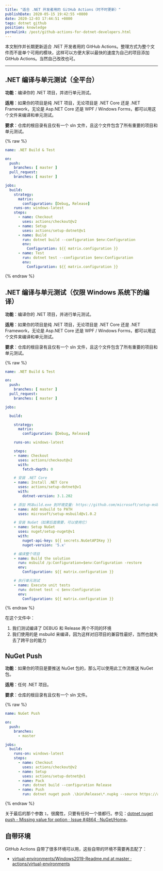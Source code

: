 ```yaml
---
title: "适合 .NET 开发者用的 GitHub Actions（时不时更新）"
publishDate: 2020-05-15 19:42:55 +0800
date: 2020-12-03 17:44:51 +0800
tags: dotnet github
position: knowledge
permalink: /post/github-actions-for-dotnet-developers.html
---
```


本文制作并长期更新适合 .NET 开发者用的 GitHub Actions。整理方式为整个文件而不是单个可用的模块，这样可以方便大家以最快的速度为自己的项目添加 GitHub Actions。当然自己改改也可。

---

<div id="toc"></div>

## .NET 编译与单元测试（全平台）

**功能**：编译你的 .NET 项目，并进行单元测试。

**适用**：如果你的项目是纯 .NET 项目，无论项目是 .NET Core 还是 .NET Framework，无论是 Asp.NET Core 还是 WPF / Windows Forms，都可以用这个文件来编译和单元测试。

**要求**：仓库的根目录有且仅有一个 sln 文件，且这个文件包含了所有重要的项目和单元测试。

{% raw %}
```yaml
name: .NET Build & Test

on:
  push:
    branches: [ master ]
  pull_request:
    branches: [ master ]

jobs:
  build:
    strategy:
      matrix:
        configuration: [Debug, Release]
    runs-on: windows-latest
    steps:
      - name: Checkout
        uses: actions/checkout@v2
      - name: Setup
        uses: actions/setup-dotnet@v1
      - name: Build
        run: dotnet build --configuration $env:Configuration
        env:
          Configuration: ${{ matrix.configuration }}
      - name: Test
        run: dotnet test --configuration $env:Configuration
        env:
          Configuration: ${{ matrix.configuration }}
```
{% endraw %}

## .NET 编译与单元测试（仅限 Windows 系统下的编译）

**功能**：编译你的 .NET 项目，并进行单元测试。

**适用**：如果你的项目是纯 .NET 项目，无论项目是 .NET Core 还是 .NET Framework，无论是 Asp.NET Core 还是 WPF / Windows Forms，都可以用这个文件来编译和单元测试。

**要求**：仓库的根目录有且仅有一个 sln 文件，且这个文件包含了所有重要的项目和单元测试。

{% raw %}
```yaml
name: .NET Build & Test

on:
  push:
    branches: [ master ]
  pull_request:
    branches: [ master ]

jobs:

  build:

    strategy:
      matrix:
        configuration: [Debug, Release]

    runs-on: windows-latest

    steps:
    - name: Checkout
      uses: actions/checkout@v2
      with:
        fetch-depth: 0

    # 安装 .NET Core
    - name: Install .NET Core
      uses: actions/setup-dotnet@v1
      with:
        dotnet-version: 3.1.202

    # 添加 MSBuild.exe 到环境变量: https://github.com/microsoft/setup-msbuild
    - name: Add msbuild to PATH
      uses: microsoft/setup-msbuild@v1.0.2

    # 安装 NuGet（如果后面需要，可以使用它）
    - name: Setup NuGet
      uses: nuget/setup-nuget@v1
      with:
        nuget-api-key: ${{ secrets.NuGetAPIKey }}
        nuget-version: '5.x'

    # 编译整个项目
    - name: Build the solution
      run: msbuild /p:Configuration=$env:Configuration -restore
      env:
        Configuration: ${{ matrix.configuration }}

    # 执行单元测试
    - name: Execute unit tests
      run: dotnet test -c $env:Configuration
      env:
        Configuration: ${{ matrix.configuration }}
```
{% endraw %}

在这个文件中：

1. 我们测试编译了 DEBUG 和 Release 两个不同的环境
2. 我们使用的是 msbuild 来编译，因为这样对旧项目的兼容性最好，当然也就失去了跨平台的能力

## NuGet Push

**功能**：如果你的项目是要推送 NuGet 包的，那么可以使用此工作流推送 NuGet 包。

**适用**：任何 .NET 项目。

**要求**：仓库的根目录有且仅有一个 sln 文件。

{% raw %}
```yaml
name: NuGet Push

on:
  push:
    branches:
      - master

jobs:
  build:
    runs-on: windows-latest
    steps:
      - name: Checkout
        uses: actions/checkout@v2
      - name: Setup
        uses: actions/setup-dotnet@v1
      - name: Pack
        run: dotnet build --configuration Release
      - name: Push
        run: dotnet nuget push .\bin\Release\*.nupkg --source https://api.nuget.org/v3/index.json --api-key ${{ secrets.NuGetAPIKey }} --skip-duplicate --no-symbols 1
```
{% endraw %}

关于最后的那个参数 `1`，很魔性，只要有任何一个值都行。参见：[dotnet nuget push - Missing value for option · Issue #4864 · NuGet/Home](https://github.com/NuGet/Home/issues/4864)。

## 自带环境

GitHub Actions 自带了很多环境可以用，这些自带的环境不需要再去配了：

- [virtual-environments/Windows2019-Readme.md at master · actions/virtual-environments](https://github.com/actions/virtual-environments/blob/master/images/win/Windows2019-Readme.md)

